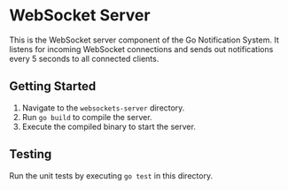 # WebSocket Server

This is the WebSocket server component of the Go Notification System. It listens for incoming WebSocket connections and sends out notifications every 5 seconds to all connected clients.

## Getting Started

1. Navigate to the `websockets-server` directory.
2. Run `go build` to compile the server.
3. Execute the compiled binary to start the server.

## Testing

Run the unit tests by executing `go test` in this directory.
